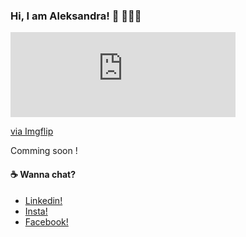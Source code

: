 ### Hi, I am Aleksandra! 👋 👩🏻‍💻

<div style="width:360px;max-width:100%;"><div style="height:0;padding-bottom:37.78%;position:relative;"><iframe width="360" height="136" style="position:absolute;top:0;left:0;width:100%;height:100%;" frameBorder="0" src="https://imgflip.com/embed/4i7zwn"></iframe></div><p><a href="https://imgflip.com/gif/4i7zwn">via Imgflip</a></p></div>

Comming soon !



#### :coffee: Wanna chat? <br>
* [Linkedin!](https://www.linkedin.com/in/aleksandra-bystranowska-takahashi-26635a89/) <br>
* [Insta!](https://www.instagram.com/letsdreamsmaketrue/?hl=en) <br>
* [Facebook!](https://www.facebook.com/bystranowska/) <br>
<!--
**aleksandra-b-t/aleksandra-b-t** is a ✨ _special_ ✨ repository because its `README.md` (this file) appears on your GitHub profile.

Here are some ideas to get you started:

- 🔭 I’m currently working on ...
- 🌱 I’m currently learning ...
- 👯 I’m looking to collaborate on ...
- 🤔 I’m looking for help with ...
- 💬 Ask me about ...
- 📫 How to reach me: ...
- 😄 Pronouns: ...
- ⚡ Fun fact: ...
-->
